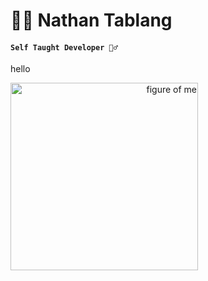 # 🚵‍♂️   Nathan Tablang

#### **` Self Taught Developer 👷‍♂️ `**


<p align="left">hello</p>
<p align="right"><img style="width: auto; height: 300px; margin-right: 1000px;" align=top src="https://firebasestorage.googleapis.com/v0/b/soheil-lab.appspot.com/o/images%2FIMG_3947-removebg-preview.png?alt=media&token=ec2256a6-df01-4adc-b45d-00203ddf5c81" alt="figure of me"/></p>

